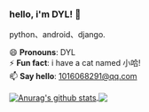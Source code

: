 ### hello, i'm DYL! 👋
python、android、django.

😄 **Pronouns**: DYL<br>
⚡ **Fun fact**: i have a cat named 小哈!<br>
📫 **Say hello**: 1016068291@qq.com



<a href="https://github.com/anuraghazra/github-readme-stats">
  <img align="center" src="https://github-readme-stats.anuraghazra1.vercel.app/api?username=DYL521&show_icons=true&theme=prussian&line_height=27" alt="Anurag's github stats" />
</a>

<a href="https://github.com/anuraghazra/github-readme-stats">
  <!-- Change the `github-readme-stats.anuraghazra1.vercel.app` to `github-readme-stats.vercel.app`  -->
  <img align="center" src="https://github-readme-stats.anuraghazra1.vercel.app/api/top-langs/?username=DYL521&theme=prussian&hide=html,python" />
</a>



<!--<a href="https://github.com/DYL521/DesignPattern">. -->
  <!-- Change the `github-readme-stats.anuraghazra1.vercel.app` to `github-readme-stats.vercel.app`  -->
 <!--- <img align="center" src="https://github-readme-stats.anuraghazra1.vercel.app/api/pin/?username=DYL521&repo=DesignPattern&theme=prussian" />
</a>     -->
<!-- <a href="https://github.com/DYL521/flutter_study"> -->
  <!-- Change the `github-readme-stats.anuraghazra1.vercel.app` to `github-readme-stats.vercel.app`  -->
<!--  <img align="center" src="https://github-readme-stats.anuraghazra1.vercel.app/api/pin/?username=DYL521&repo=flutter_study&theme=prussian" />
</a> -->




